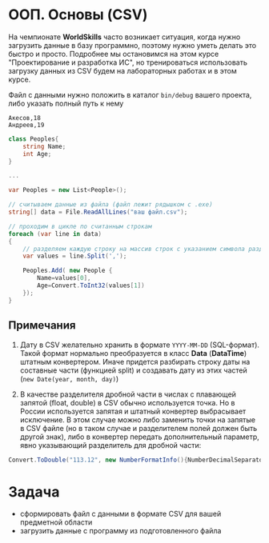 # ООП. Основы (CSV)

На чемпионате **WorldSkills** часто возникает ситуация, когда нужно загрузить данные в базу программно, поэтому нужно уметь делать это быстро и просто. Подробнее мы остановимся на этом курсе "Проектирование и разработка ИС", но тренироваться использовать загрузку данных из CSV будем на лабораторных работах и в этом курсе.

Файл с данными нужно положить в каталог `bin/debug` вашего проекта, либо указать полный путь к нему

```csv
Акесов,18
Андреев,19
```

```cs
class Peoples{
    string Name;
    int Age;
}

...

var Peoples = new List<People>();

// считываем данные из файла (файл лежит рядышком с .exe)
string[] data = File.ReadAllLines("ваш файл.csv");

// проходим в цикле по считанным строкам
foreach (var line in data)
{
    // разделяем каждую строку на массив строк с указанием символа разделителя
    var values = line.Split(',');

    Peoples.Add( new People {
        Name=values[0],
        Age=Convert.ToInt32(values[1])
    });
}
```

## Примечания

1. Дату в CSV желательно хранить в формате `YYYY-MM-DD` (SQL-формат). Такой формат нормально преобразуется в класс **Data** (**DataTime**) штатным конвертером. Иначе придется разбирать строку даты на составные части (функцией split) и создавать дату из этих частей (`new Date(year, month, day)`)

2. В качестве разделителя дробной части в числах с плавающей запятой (float, double) в CSV обычно используется точка. Но в России используется запятая и штатный конвертер выбрасывает исключение. В этом случае можно либо заменить точки на запятые в CSV файле (но в таком случае и разделителем полей должен быть другой знак), либо в конвертер передать дополнительный параметр, явно указывающий разделитель для дробной части:

```cs
Convert.ToDouble("113.12", new NumberFormatInfo(){NumberDecimalSeparator="."});
```

# Задача

* сформировать файл с данными в формате CSV для вашей предметной области
* загрузить данные с программу из подготовленного файла

